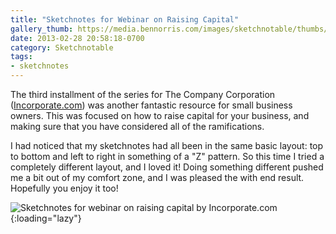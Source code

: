 ```yaml
---
title: "Sketchnotes for Webinar on Raising Capital"
gallery_thumb: https://media.bennorris.com/images/sketchnotable/thumbs/raise-capital-sketchnote.jpg
date: 2013-02-28 20:58:18-0700
category: Sketchnotable
tags:
- sketchnotes
---
```


The third installment of the series for The Company Corporation (<a href="http://www.incorporate.com" title="The Company Corporation">Incorporate.com</a>) was another fantastic resource for small business owners. This was focused on how to raise capital for your business, and making sure that you have considered all of the ramifications.

I had noticed that my sketchnotes had all been in the same basic layout: top to bottom and left to right in something of a "Z" pattern. So this time I tried a completely different layout, and I loved it! Doing something different pushed me a bit out of my comfort zone, and I was pleased the with end result. Hopefully you enjoy it too!

![Sketchnotes for webinar on raising capital by Incorporate.com](https://media.bennorris.com/images/sketchnotable/company-corporation/raise-capital-sketchnote.jpg){:loading="lazy"}
